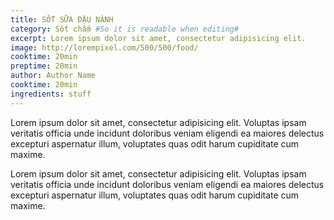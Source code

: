 ```yaml
---
title: SỐT SỮA ĐẬU NÀNH
category: Sốt chấm #So it is readable when editing#
excerpt: Lorem ipsum dolor sit amet, consectetur adipisicing elit.
image: http://lorempixel.com/500/500/food/
cooktime: 20min
preptime: 20min
author: Author Name
cooktime: 20min
ingredients: stuff
---
```

Lorem ipsum dolor sit amet, consectetur adipisicing elit. Voluptas ipsam veritatis officia unde incidunt doloribus veniam eligendi ea maiores delectus excepturi aspernatur illum, voluptates quas odit harum cupiditate cum maxime.

Lorem ipsum dolor sit amet, consectetur adipisicing elit. Voluptas ipsam veritatis officia unde incidunt doloribus veniam eligendi ea maiores delectus excepturi aspernatur illum, voluptates quas odit harum cupiditate cum maxime.
